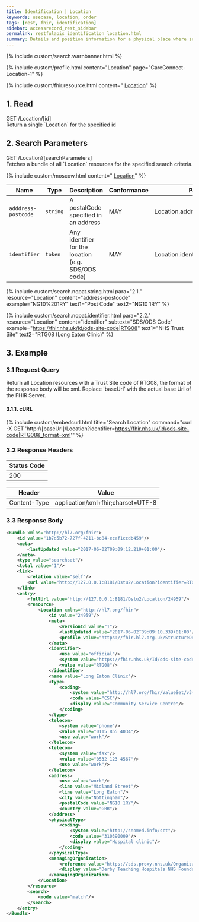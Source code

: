 ```yaml
---
title: Identification | Location
keywords: usecase, location, order
tags: [rest, fhir, identification]
sidebar: accessrecord_rest_sidebar
permalink: restfulapis_identification_location.html
summary: Details and position information for a physical place where services are provided and resources and participants may be stored, found, contained or accommodated.
---
```

{% include custom/search.warnbanner.html %}

{% include custom/profile.html content="Location" page="CareConnect-Location-1" %}

{% include custom/fhir.resource.html content=" [Location](https://www.hl7.org/fhir/DSTU2/location.html#search)" %}

## 1. Read ##

<div markdown="span" class="alert alert-success" role="alert">
GET /Location/[id]</div>
Return a single `Location` for the specified id

## 2. Search Parameters ##

<div markdown="span" class="alert alert-success" role="alert">
GET /Location?[searchParameters]</div>
Fetches a bundle of all `Location` resources for the specified search criteria.

{% include custom/moscow.html content=" [Location](https://www.hl7.org/fhir/DSTU2/location.html#search)" %}

| Name | Type | Description | Conformance  | Path |
|------|------|-------------|-------|------|
| `adddress-postcode` | `string` | A postalCode specified in an address | MAY | Location.address.postalCode |
| `identifier` | `token` | 	Any identifier for the location (e.g. SDS/ODS code) |  MAY | Location.identifier |

{% include custom/search.nopat.string.html para="2.1." resource="Location" content="address-postcode"  example="NG10%201RY" text1="Post Code" text2="NG10 1RY" %}

{% include custom/search.nopat.identifier.html para="2.2." resource="Location" content="identifier" subtext="SDS/ODS Code" example="https://fhir.nhs.uk/Id/ods-site-code|RTG08" text1="NHS Trust Site" text2="RTG08 (Long Eaton Clinic)" %}

## 3. Example ##

### 3.1 Request Query ###

Return all Location resources with a Trust Site code of RTG08, the format of the response body will be xml. Replace 'baseUrl' with the actual base Url of the FHIR Server.

#### 3.1.1. cURL ####

{% include custom/embedcurl.html title="Search Location" command="curl -X GET  'http://[baseUrl]/Location?identifier=https://fhir.nhs.uk/Id/ods-site-code|RTG08&_format=xml'" %}

### 3.2 Response Headers ###

| Status Code |
|----------------|
|200 |

| Header | Value |
|-----------------|---------|
| Content-Type  | application/xml+fhir;charset=UTF-8 |

### 3.3 Response Body ###

```xml
<Bundle xmlns="http://hl7.org/fhir">
    <id value="1b7d5b72-727f-4211-bc84-ecaf1ccdb459"/>
    <meta>
        <lastUpdated value="2017-06-02T09:09:12.219+01:00"/>
    </meta>
    <type value="searchset"/>
    <total value="1"/>
    <link>
        <relation value="self"/>
        <url value="http://127.0.0.1:8181/Dstu2/Location?identifier=RTG08"/>
    </link>
    <entry>
        <fullUrl value="http://127.0.0.1:8181/Dstu2/Location/24959"/>
        <resource>
            <Location xmlns="http://hl7.org/fhir">
                <id value="24959"/>
                <meta>
                    <versionId value="1"/>
                    <lastUpdated value="2017-06-02T09:09:10.339+01:00"/>
                    <profile value="https://fhir.hl7.org.uk/StructureDefinition/CareConnect-Location-1"/>
                </meta>
                <identifier>
                    <use value="official"/>
                    <system value="https://fhir.nhs.uk/Id/ods-site-code"/>
                    <value value="RTG08"/>
                </identifier>
                <name value="Long Eaton Clinic"/>
                <type>
                    <coding>
                        <system value="http://hl7.org/fhir/ValueSet/v3-ServiceDeliveryLocationRoleType"/>
                        <code value="CSC"/>
                        <display value="Community Service Centre"/>
                    </coding>
                </type>
                <telecom>
                    <system value="phone"/>
                    <value value="0115 855 4034"/>
                    <use value="work"/>
                </telecom>
                <telecom>
                    <system value="fax"/>
                    <value value="0532 123 4567"/>
                    <use value="work"/>
                </telecom>
                <address>
                    <use value="work"/>
                    <line value="Midland Street"/>
                    <line value="Long Eaton"/>
                    <city value="Nottingham"/>
                    <postalCode value="NG10 1RY"/>
                    <country value="GBR"/>
                </address>
                <physicalType>
                    <coding>
                        <system value="http://snomed.info/sct"/>
                        <code value="310390009"/>
                        <display value="Hospital clinic"/>
                    </coding>
                </physicalType>
                <managingOrganization>
                    <reference value="https://sds.proxy.nhs.uk/Organization/Organization/RTG"/>
                    <display value="Derby Teaching Hospitals NHS Foundation Trust"/>
                </managingOrganization>
            </Location>
        </resource>
        <search>
            <mode value="match"/>
        </search>
    </entry>
</Bundle>
```
